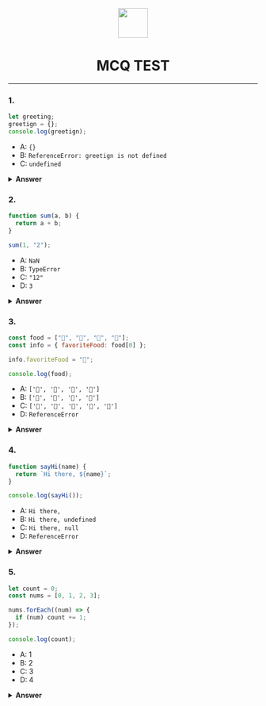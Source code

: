 


<div align="center">
  <img height="60" src="https://edurev.gumlet.io/AllImages/original/ApplicationImages/CourseImages/944e5d47-8c55-4a89-91e5-22ab5f2798fc_CI.png">
  <h1>MCQ TEST</h1>
</div>

---

### 1. 
```javascript
let greeting;
greetign = {};
console.log(greetign);
```
- A: `{}`
- B: `ReferenceError: greetign is not defined`
- C: `undefined`


<details><summary><b>Answer</b></summary>
<p>

#### **Answer: B: `ReferenceError: greetign is not defined`**

**Explanation:** There's a small mistake here. `greetign` is misspelled; it should be `greeting`. Because of this typo, JavaScript doesn't recognize `greetign`, leading to an error saying it's not defined.

</p>
</details>

### 2. 
```javascript
function sum(a, b) {
  return a + b;
}

sum(1, "2");
```
- A: `NaN`
- B: `TypeError`
- C: `"12"`
- D: `3`

<details><summary><b>Answer</b></summary>
<p>

#### **Answer: B: `TypeError`**

**Explanation:** In this code, the function is trying to add a number and a string directly. JavaScript doesn't allow this. It throws a `TypeError` because adding a number and a string in this way doesn't work in JavaScript.

</p>
</details>

### 3. 
```javascript
const food = ["🍕", "🍫", "🥑", "🍔"];
const info = { favoriteFood: food[0] };

info.favoriteFood = "🍝";

console.log(food);
```
- A: `['🍕', '🍫', '🥑', '🍔']`
- B: `['🍝', '🍫', '🥑', '🍔']`
- C: `['🍝', '🍕', '🍫', '🥑', '🍔']`
- D: `ReferenceError`

<details><summary><b>Answer</b></summary>
<p>

#### **Answer: A: `['🍕', '🍫', '🥑', '🍔']`**

**Explanation:** Even though `info.favoriteFood` is changed to "🍝", it doesn't affect the original `food` array. The `food` array remains `['🍕', '🍫', '🥑', '🍔']` because changing a property of an object doesn't change the original array.

</p>
</details>

### 4. 
```javascript
function sayHi(name) {
  return `Hi there, ${name}`;
}

console.log(sayHi());
```

- A: `Hi there,`
- B: `Hi there, undefined`
- C: `Hi there, null`
- D: `ReferenceError`


<details><summary><b>Answer</b></summary>
<p>

#### **Answer: B: `Hi there, undefined`**

**Explanation:** The function `sayHi()` is missing a name. When a function expects a name but doesn't receive one, it treats the name as `undefined`. So, it prints "Hi there, undefined".

</p>
</details>

### 5. 
```javascript
let count = 0;
const nums = [0, 1, 2, 3];

nums.forEach((num) => {
  if (num) count += 1;
});

console.log(count);
```

- A: 1
- B: 2
- C: 3
- D: 4

<details><summary><b>Answer</b></summary>
<p>

#### **Answer: A: `1`**

**Explanation:** This code counts the number of truthy values in the `nums` array. In JavaScript, 0 is considered falsy, and all other numbers are truthy. So, only the number 1 is truthy in this array, making the count 1.

</p>
</details>
